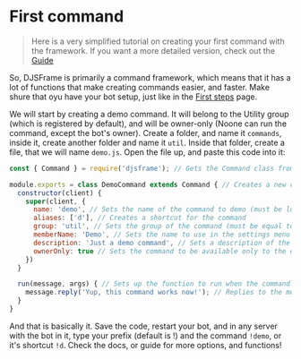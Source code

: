 # First command
> Here is a very simplified tutorial on creating your first command with the framework. If you want a more detailed version, check out the [Guide](https://vypal.gitbook.io/djsframe)

So, DJSFrame is primarily a command framework, which means that it has a lot of functions that make creating commands easier, and faster. Make shure that oyu have your bot setup, just like in the [First steps](https://djsframe.js.org/#/docs/main/main/general/first-steps) page.

We will start by creating a demo command. It will belong to the Utility group (which is registered by default), and will be owner-only (Noone can run the command, except the bot's owner). Create a folder, and name it `commands`, inside it, create another folder and name it `util`. Inside that folder, create a file, that we will name `demo.js`. Open the file up, and paste this code into it:
```javascript
const { Command } = require('djsframe'); // Gets the Command class from DJSFrame

module.exports = class DemoCommand extends Command { // Creates a new class and names it DemoCommand
  constructor(client) {
    super(client, {
      name: 'demo', // Sets the name of the command to demo (must be lowercase, no spaces alowed)
      aliases: ['d'], // Creates a shortcut for the command
      group: 'util', // Sets the group of the command (must be equal to the group ID, NOT the name)
      memberName: 'Demo', // Sets the name to use in the settings menu (can be any case, and supports spaces)
      description: 'Just a demo command', // Sets a description of the command to use in the help command
      ownerOnly: true // Sets the command to be available only to the owner/s of the bot
    })
  }

  run(message, args) { // Sets up the function to run when the command is executed
    message.reply('Yup, this command works now!'); // Replies to the message author
  }
}
```
And that is basically it. Save the code, restart your bot, and in any server with the bot in it, type your prefix (default is !) and the command `!demo`, or it's shortcut `!d`. Check the docs, or guide for more options, and functions!